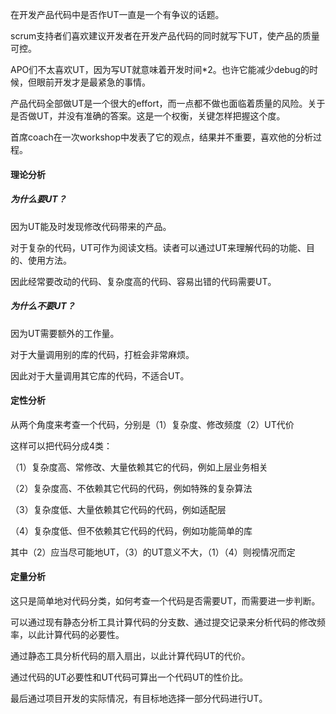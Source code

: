 在开发产品代码中是否作UT一直是一个有争议的话题。

scrum支持者们喜欢建议开发者在开发产品代码的同时就写下UT，使产品的质量可控。

APO们不太喜欢UT，因为写UT就意味着开发时间*2。也许它能减少debug的时候，但眼前开发才是最紧急的事情。

产品代码全部做UT是一个很大的effort，而一点都不做也面临着质量的风险。关于是否做UT，并没有准确的答案。这是一个权衡，关键怎样把握这个度。

首席coach在一次workshop中发表了它的观点，结果并不重要，喜欢他的分析过程。

<!-- more -->

#### 理论分析

##### 为什么要UT？

因为UT能及时发现修改代码带来的产品。

对于复杂的代码，UT可作为阅读文档。读者可以通过UT来理解代码的功能、目的、使用方法。

因此经常要改动的代码、复杂度高的代码、容易出错的代码需要UT。

##### 为什么不要UT？

因为UT需要额外的工作量。

对于大量调用别的库的代码，打桩会非常麻烦。

因此对于大量调用其它库的代码，不适合UT。

#### 定性分析

从两个角度来考查一个代码，分别是（1）复杂度、修改频度（2）UT代价

这样可以把代码分成4类：

（1）复杂度高、常修改、大量依赖其它的代码，例如上层业务相关

（2）复杂度高、不依赖其它代码的代码，例如特殊的复杂算法

（3）复杂度低、大量依赖其它代码的代码，例如适配层

（4）复杂度低、但不依赖其它代码的代码，例如功能简单的库

其中（2）应当尽可能地UT，（3）的UT意义不大，（1）（4）则视情况而定

#### 定量分析

这只是简单地对代码分类，如何考查一个代码是否需要UT，而需要进一步判断。

可以通过现有静态分析工具计算代码的分支数、通过提交记录来分析代码的修改频率，以此计算代码的必要性。

通过静态工具分析代码的扇入扇出，以此计算代码UT的代价。

通过代码的UT必要性和UT代码可算出一个代码UT的性价比。

最后通过项目开发的实际情况，有目标地选择一部分代码进行UT。
